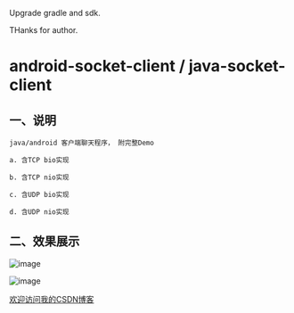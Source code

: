Upgrade gradle and sdk.

THanks for author.

android-socket-client / java-socket-client
=====================
## 一、说明

    java/android 客户端聊天程序， 附完整Demo
    
    a. 含TCP bio实现
    
    b. 含TCP nio实现
    
    c. 含UDP bio实现
    
    d. 含UDP nio实现


## 二、效果展示 

![image](https://github.com/zz7zz7zz/android-socket-client/blob/master/1.jpg "附图一")

![image](https://github.com/zz7zz7zz/android-socket-client/blob/master/2.jpg "附图二")




[欢迎访问我的CSDN博客](http://blog.csdn.net/zz7zz7zz)<br />





